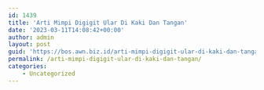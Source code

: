 ```yaml
---
id: 1439
title: 'Arti Mimpi Digigit Ular Di Kaki Dan Tangan'
date: '2023-03-11T14:08:42+00:00'
author: admin
layout: post
guid: 'https://bos.awn.biz.id/arti-mimpi-digigit-ular-di-kaki-dan-tangan/'
permalink: /arti-mimpi-digigit-ular-di-kaki-dan-tangan/
categories:
    - Uncategorized
---
```


